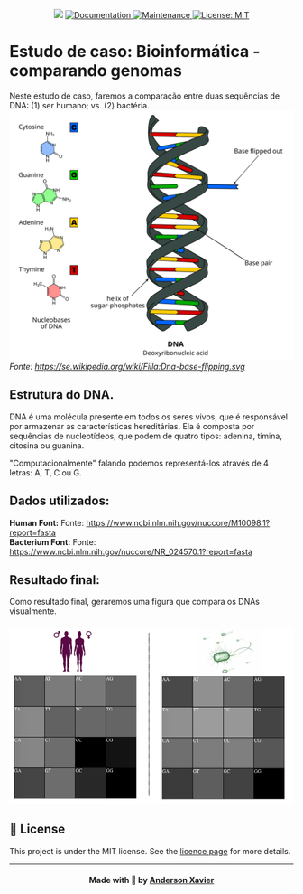 <p align="center">
   <img src="https://img.shields.io/badge/version-1.0.0-blue.svg?cacheSeconds=2592000" />
  <a href="https://github.com/andersonlx/analise-genomas-humanos-bacterias#readme">
    <img alt="Documentation" src="https://img.shields.io/badge/documentation-yes-brightgreen.svg" target="_blank" />
  </a>
  <a href="https://github.com/andersonlx/analise-genomas-humanos-bacterias/graphs/commit-activity">
    <img alt="Maintenance" src="https://img.shields.io/badge/Maintained%3F-yes-green.svg" target="_blank" />
  </a>
  <a href="https://github.com/andersonlx/analise-genomas-humanos-bacterias/blob/master/LICENSE">
    <img alt="License: MIT" src="https://img.shields.io/badge/License-MIT-yellow.svg" target="_blank" />
  </a>
</p>

# Estudo de caso: Bioinformática - comparando genomas

Neste estudo de caso, faremos a comparação entre duas sequências de DNA: (1) ser humano; vs. (2) bactéria.
<i align="center">
<img alt="Logo" title="#logo" width="900px" src="https://github.com/andersonlx/analise-genomas-humanos-bacterias/blob/master/img/dna-h-x-b.svg">
   <br>Fonte: https://se.wikipedia.org/wiki/Fiila:Dna-base-flipping.svg
</i>


## Estrutura do DNA. 


DNA é uma molécula presente em todos os seres vivos, que é responsável por armazenar as características hereditárias. Ela é composta por sequências de nucleotídeos, que podem de quatro tipos: adenina, timina, citosina ou guanina.

"Computacionalmente" falando podemos representá-los através de 4 letras: A, T, C ou G.

## Dados utilizados:
<b>Human Font:</b> Fonte: https://www.ncbi.nlm.nih.gov/nuccore/M10098.1?report=fasta <br>
<b>Bacterium Font:</b> Fonte: https://www.ncbi.nlm.nih.gov/nuccore/NR_024570.1?report=fasta

## Resultado final:
Como resultado final, geraremos uma figura que compara os DNAs visualmente.
<h3 align="center">
<img alt="Logo" title="#logo" width="900px" src="https://github.com/andersonlx/analise-genomas-humanos-bacterias/blob/master/img/resultado-final.png">
</h3>

## :memo: License

This project is under the MIT license. See the [licence page](https://opensource.org/licenses/MIT) for more details.

---

<h4 align="center">
    Made with 💜 by <a href="https://www.linkedin.com/in/andersonxavier" target="_blank">Anderson Xavier</a>
</h4>
